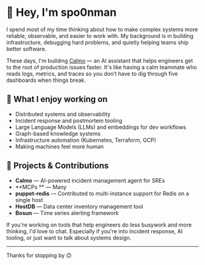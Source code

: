 # 👋 Hey, I'm spo0nman

I spend most of my time thinking about how to make complex systems more reliable, observable, and easier to work with. My background is in building infrastructure, debugging hard problems, and quietly helping teams ship better software.

These days, I'm building [Calmo](https://getcalmo.com) — an AI assistant that helps engineers get to the root of production issues faster. It's like having a calm teammate who reads logs, metrics, and traces so you don’t have to dig through five dashboards when things break.

## 🔧 What I enjoy working on

- Distributed systems and observability
- Incident response and postmortem tooling
- Large Language Models (LLMs) and embeddings for dev workflows
- Graph-based knowledge systems
- Infrastructure automation (Kubernetes, Terraform, GCP)
- Making machines feel more human

## 🧠 Projects & Contributions

- **Calmo** — AI-powered incident management agent for SREs
- **MCPs ** — Many
- **puppet-redis** — Contributed to multi-instance support for Redis on a single host
- **HostDB** — Data center inventory management tool
- **Bosun** — Time series alerting framework

If you're working on tools that help engineers do less busywork and more thinking, I'd love to chat. Especially if you're into incident response, AI tooling, or just want to talk about systems design.

---

Thanks for stopping by 🙃
